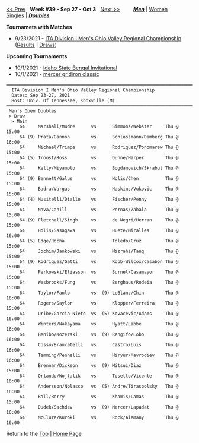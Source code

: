 <a name="top"></a>[<< Prev](men_doubles_2138.md) &nbsp; **Week #39 - Sep 27 - Oct 3** &nbsp; [Next >>](men_doubles_2140.md) &nbsp;&nbsp;&nbsp;&nbsp;&nbsp;&nbsp;&nbsp; [***Men***](./men_doubles_2139.md) &#124; [Women](./women_doubles_2139.md) &nbsp;&nbsp;&nbsp;&nbsp;&nbsp; [Singles](./men_singles_2139.md) &#124; [***Doubles***](./men_doubles_2139.md)

**Tournamets with Matches**  
- 9/23/2021 - [ITA Division I Men's Ohio Valley Regional Championship](#21-20374) ([Results](#21-20374) &#124; <a href="https://colleges.wearecollegetennis.com/competitions/UnivOfTennesseeKnoxvilleM/Tournaments/Overview/E67E61FF-EAE8-48C4-A7F4-925524DBA1AC" target="_blank">Draws</a>)  

**Upcoming Tournaments**  
- 10/1/2021 - <a href="https://colleges.wearecollegetennis.com/competitions/IdahoStateUniversityM/Tournaments/Overview/49BE2191-9463-412E-ABD7-0A0DE6B56CDC" target="_blank">Idaho State Bengal Invitational</a>  
- 10/1/2021 - <a href="https://colleges.wearecollegetennis.com/competitions/MercerUniversityM/Tournaments/Overview/DA1EFD3A-A2A3-47C3-8E11-2A83F6F6F79E" target="_blank">mercer gridiron classic</a>  

<a name="21-20374"></a>
~~~
═══════════════════════════════════════════════════════════════════════
  ITA Division I Men's Ohio Valley Regional Championship
  Dates: Sep 23-27, 2021
  Host: Univ. Of Tennessee, Knoxville (M)
═══════════════════════════════════════════════════════════════════════
 Men's Open Doubles
 > Draw
  > Main
     64     Marshall/Mudre      vs      Simmons/Webster     Thu @ 15:00
     64 (9) Prata/Gannon        vs      Schlossmann/Damberg Thu @ 16:00
     64     Michael/Trimpe      vs      Rodriguez/Ponomarew Thu @ 15:00
     64 (5) Troost/Ross         vs      Dunne/Harper        Thu @ 15:00
     64     Kelly/Miyamoto      vs      Bogdanovich/Skrabut Thu @ 15:00
     64 (9) Bennett/Galus       vs      Holis/Chen          Thu @ 15:00
     64     Badra/Vargas        vs      Haskins/Vukovic     Thu @ 15:00
     64 (4) Musitelli/Diallo    vs      Fischer/Penny       Thu @ 15:00
     64     Nava/Cahill         vs      Pernas/Zabala       Thu @ 15:00
     64 (9) Fletchall/Singh     vs      de Negri/Herran     Thu @ 15:00
     64     Holis/Sasagawa      vs      Huete/Miralles      Thu @ 16:00
     64 (5) Edge/Rocha          vs      Toledo/Cruz         Thu @ 15:00
     64     Jochim/Jankowski    vs      Mizrahi/Tang        Thu @ 15:00
     64 (9) Rodriguez/Gatti     vs      Robb-Wilcox/Casabon Thu @ 15:00
     64     Perkowski/Eliasson  vs      Burnel/Casamayor    Thu @ 15:00
     64     Wesbrooks/Fung      vs      Berghaus/Rodeia     Thu @ 15:00
     64     Taylor/Fanlo        vs  (9) LeBlanc/Chin        Thu @ 16:00
     64     Rogers/Saylor       vs      Klopper/Ferreira    Thu @ 15:00
     64     Uribe/Garcia-Nieto  vs  (5) Kovacevic/Adams     Thu @ 16:00
     64     Winters/Nakayama    vs      Hyatt/Labbe         Thu @ 16:00
     64     Benibo/Kozerski     vs  (9) Rengifo/Lobo        Thu @ 16:00
     64     Cossu/Brancatelli   vs      Castro/Luis         Thu @ 16:00
     64     Temming/Pennelli    vs      Hiryur/Mavrodiev    Thu @ 16:00
     64     Brennan/Dickson     vs  (9) Mitsui/Diaz         Thu @ 15:00
     64     Orlando/Wojtalik    vs      Tosetto/Vicente     Thu @ 16:00
     64     Andersson/Nolasco   vs  (5) Andre/Tiraspolsky   Thu @ 16:00
     64     Ball/Berry          vs      Khamis/Lamas        Thu @ 15:00
     64     Dudek/Sachdev       vs  (9) Mercer/Lapadat      Thu @ 16:00
     64     McClure/Kuroki      vs      Rock/Alemany        Thu @ 16:00
~~~

Return to the [Top](./men_doubles_2139.md) &#124; [Home Page](../../index.md)